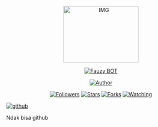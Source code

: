 <p align="center">
<img src="https://images.alphacoders.com/968/968249.jpg" alt="IMG" width="200" height="150"/>
</p>
</p>
<p align="center">
<a href="#"><img title="Fauzy BOT" src="https://img.shields.io/badge/Fauzy BOT-green?colorA=%23ff0000&colorB=%23017e40&style=for-the-badge"></a>
</p>
<p align="center">
<a href="https://github.com/TobyG74"><img title="Author" src="https://img.shields.io/badge/Author-Tobz-orange.svg?style=for-the-badge&logo=github"></a>
</p>
<p align="center">
<a href="https://github.com/TobyG74/followers"><img title="Followers" src="https://img.shields.io/github/followers/TobyG74?color=blue&style=flat-square"></a>
<a href="https://github.com/TobyG74/megumikato2/stargazers/"><img title="Stars" src="https://img.shields.io/github/stars/TobyG74/ElainaBOT?color=red&style=flat-square"></a>
<a href="https://github.com/TobyG74/megumikato2/network/members"><img title="Forks" src="https://img.shields.io/github/forks/TobyG74/ElainaBOT?color=red&style=flat-square"></a>
<a href="https://github.com/TobyG74/megumikato2/watchers"><img title="Watching" src="https://img.shields.io/github/watchers/TobyG74/ElainaBOT?label=Watchers&color=blue&style=flat-square"></a>
</p>
<p align="center">

<a href="#"><img title="github" src="https://img.shields.io/badge/RyzRdy-green?colorA=%23ff0000&colorB=%23017e40&style=for-the-badge"></a>

</p>

Ndak bisa github










